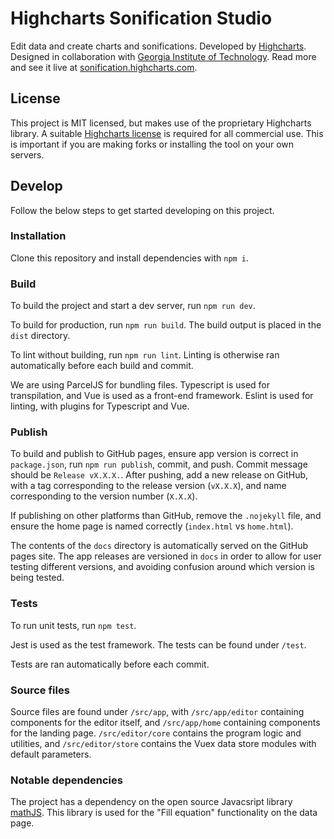 # Highcharts Sonification Studio

Edit data and create charts and sonifications. Developed by [Highcharts](https://www.highcharts.com). Designed in collaboration with [Georgia Institute of Technology](https://www.gatech.edu/). Read more and see it live at [sonification.highcharts.com](https://sonification.highcharts.com).

## License

This project is MIT licensed, but makes use of the proprietary Highcharts library. A suitable [Highcharts license](https://highcharts.com) is required for all commercial use. This is important if you are making forks or installing the tool on your own servers.

## Develop

Follow the below steps to get started developing on this project.

### Installation

Clone this repository and install dependencies with `npm i`.

### Build

To build the project and start a dev server, run `npm run dev`.

To build for production, run `npm run build`. The build output is placed in the `dist` directory.

To lint without building, run `npm run lint`. Linting is otherwise ran automatically before each build and commit.

We are using ParcelJS for bundling files. Typescript is used for transpilation, and Vue is used as a front-end framework. Eslint is used for linting, with plugins for Typescript and Vue. 

### Publish

To build and publish to GitHub pages, ensure app version is correct in `package.json`, run `npm run publish`, commit, and push. Commit message should be `Release vX.X.X.`. After pushing, add a new release on GitHub, with a tag corresponding to the release version (`vX.X.X`), and name corresponding to the version number (`X.X.X`).

If publishing on other platforms than GitHub, remove the `.nojekyll` file, and ensure the home page is named correctly (`index.html` vs `home.html`).

The contents of the `docs` directory is automatically served on the GitHub pages site. The app releases are versioned in `docs` in order to allow for user testing different versions, and avoiding confusion around which version is being tested.

### Tests

To run unit tests, run `npm test`.

Jest is used as the test framework. The tests can be found under `/test`.

Tests are ran automatically before each commit.

### Source files

Source files are found under `/src/app`, with `/src/app/editor` containing components for the editor itself, and `/src/app/home` containing components for the landing page. `/src/editor/core` contains the program logic and utilities, and `/src/editor/store` contains the Vuex data store modules with default parameters.

### Notable dependencies

The project has a dependency on the open source Javacsript library [mathJS](https://mathjs.org). This library is used for the "Fill equation" functionality on the data page.
